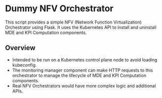 Dummy NFV Orchestrator
======================
This script provides a simple NFV (Network Function Virtualization) Orchestrator using Flask.
It uses the Kubernetes API to install and uninstall MDE and KPI Computation components.

Overview
--------
- Intended to be run on a Kubernetes control plane node to avoid loading kubeconfig.
- The monitoring manager component can make HTTP requests to this orchestrator to manage the lifecycle of MDE and KPI Computation components.
- Real NFV Orchestrators would have more complex logic and additional APIs.